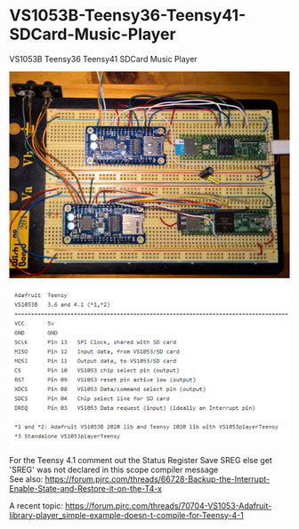 # VS1053B-Teensy36-Teensy41-SDCard-Music-Player
VS1053B Teensy36 Teensy41 SDCard Music Player
<p align="left">
<img src="images/Teensy36Teensy41VS1053SDPlayer.jpg" width="700" /> 
<br>

<p align="left">
<img src="images/connect.jpg" width="595" /> 
<br>

For the Teensy 4.1 comment out the Status Register Save SREG else get 'SREG' was not declared in this scope compiler message<br>
See also: https://forum.pjrc.com/threads/66728-Backup-the-Interrupt-Enable-State-and-Restore-it-on-the-T4-x<br>

A recent topic: https://forum.pjrc.com/threads/70704-VS1053-Adafruit-library-player_simple-example-doesn-t-compile-for-Teensy-4-1

